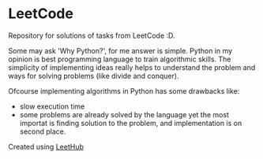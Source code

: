 # LeetCode

Repository for solutions of tasks from LeetCode :D.

Some may ask 'Why Python?', for me answer is simple. Python in my opinion is best programming language to train algorithmic skills.
The simplicity of implementing ideas really helps to understand the problem and ways for solving problems (like divide and conquer).

Ofcourse implementing algorithms in Python has some drawbacks like:
- slow execution time 
- some problems are already solved by the language 
yet the most importat is finding solution to the problem, and implementation is on second place.

Created using [LeetHub](https://github.com/QasimWani/LeetHub)
